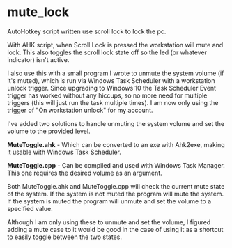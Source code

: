 # mute_lock
AutoHotkey script written use scroll lock to lock the pc.

With AHK script, when Scroll Lock is pressed the workstation will mute and lock.  This also toggles the scroll lock state off so the led (or whatever indicator) isn't active.

I also use this with a small program I wrote to unmute the system volume (if it's muted), which is run via Windows Task Scheduler with a workstation unlock trigger.
Since upgrading to Windows 10 the Task Scheduler Event trigger has worked without any hiccups, so no more need for multiple triggers (this will just run the task multiple times).  I am now only using the trigger of "On workstation unlock" for my account.

I've added two solutions to handle unmuting the system volume and set the volume to the provided level.

**MuteToggle.ahk** - Which can be converted to an exe with Ahk2exe, making it usable with Windows Task Scheduler.

**MuteToggle.cpp** - Can be compiled and used with Windows Task Manager.  This one requires the desired volume as an argument.

Both MuteToggle.ahk and MuteToggle.cpp will check the current mute state of the system.
If the system is not muted the program will mute the system.
If the system is muted the program will unmute and set the volume to a specified value.

Although I am only using these to unmute and set the volume, I figured adding a mute case to it would be good in the case of using it as a shortcut to easily toggle between the two states.
